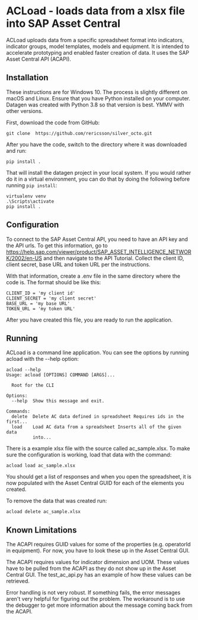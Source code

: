 # ACLoad - loads data from a xlsx file into SAP Asset Central

ACLoad uploads data from a specific spreadsheet format into indicators, indicator groups, model templates, models and equipment. It is intended to accelerate prototyping and enabled faster creation of data. It uses the SAP Asset Central API (ACAPI).

## Installation

These instructions are for Windows 10. The process is slightly different on macOS and Linux.
Ensure that you have Python installed on your computer.
Datagen was created with Python 3.8 so that version is best. YMMV with other versions.

First, download the code from GitHub:

```
git clone  https://github.com/rericsson/silver_octo.git
```

After you have the code, switch to the directory where it was downloaded and run:

```
pip install .
```

That will install the datagen project in your local system. If you would rather do it in a virtual environment, you can do that by doing the following before running `pip install`:

```
virtualenv venv
.\Scripts\activate
pip install .
```
## Configuration

To connect to the SAP Asset Central API, you need to have an API key and the API urls. To get this information, go to https://help.sap.com/viewer/product/SAP_ASSET_INTELLIGENCE_NETWORK/2002/en-US and then navigate to the API Tutorial. Collect the client ID, client secret, base URL and token URL per the instructions. 

With that information, create a .env file in the same directory where the code is. The format should be like this:
```
CLIENT_ID = 'my client id'
CLIENT_SECRET = 'my client secret'
BASE_URL = 'my base URL'
TOKEN_URL = 'my token URL'
```

After you have created this file, you are ready to run the application.

## Running

ACLoad is a command line application. You can see the options by running acload with the --help option:
```
acload --help
Usage: acload [OPTIONS] COMMAND [ARGS]...

  Root for the CLI

Options:
  --help  Show this message and exit.

Commands:
  delete  Delete AC data defined in spreadsheet Requires ids in the first...
  load    Load AC data from a spreadsheet Inserts all of the given data
          into...

```

There is a example xlsx file with the source called ac_sample.xlsx. To make sure the configuration is working, load that data with the command:
```
acload load ac_sample.xlsx
```

You should get a list of responses and when you open the spreadsheet, it is now populated with the Asset Central GUID for each of the elements you created. 

To remove the data that was created run:
```
acload delete ac_sample.xlsx
```

## Known Limitations

The ACAPI requires GUID values for some of the properties (e.g. operatorId in equipment). For now, you have to look these up in the Asset Central GUI.

The ACAPI requires values for indicator dimension and UOM. These values have to be pulled from the ACAPI as they do not show up in the Asset Central GUI. The test_ac_api.py has an example of how these values can be retrieved. 

Error handling is not very robust. If something fails, the error messages aren't very helpful for figuring out the problem. The workaround is to use the debugger to get more information about the message coming back from the ACAPI. 
